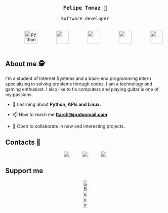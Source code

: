 
<head>
<link rel="stylesheet" href="https://cdn.jsdelivr.net/gh/devicons/devicon@v2.15.1/devicon.min.css">
</head>


<div align='center'>

<h3><samp><strong>Felipe Tomaz</strong> 👾 </samp></h3>

<p> <samp> Software developer </samp></p>

  <br>


</div>
<div align="center">
    &nbsp;&nbsp;&nbsp;&nbsp;&nbsp;&nbsp;&nbsp;&nbsp;&nbsp;&nbsp;&nbsp;&nbsp;&nbsp;
    <img height="40" src="https://cdn.jsdelivr.net/gh/devicons/devicon/icons/python/python-original-wordmark.svg" alt="python">
    &nbsp;&nbsp;&nbsp;&nbsp;&nbsp;&nbsp;&nbsp;&nbsp;&nbsp;&nbsp;&nbsp;&nbsp;&nbsp;
    <img height="40" src="https://cdn.jsdelivr.net/gh/devicons/devicon/icons/fastapi/fastapi-original-wordmark.svg">
    &nbsp;&nbsp;&nbsp;&nbsp;&nbsp;&nbsp;&nbsp;&nbsp;&nbsp;&nbsp;&nbsp;&nbsp;&nbsp;
    <img height="40" src="https://cdn.jsdelivr.net/gh/devicons/devicon/icons/vuejs/vuejs-plain-wordmark.svg">
    &nbsp;&nbsp;&nbsp;&nbsp;&nbsp;&nbsp;&nbsp;&nbsp;&nbsp;&nbsp;&nbsp;&nbsp;&nbsp;
    <img height="40" src="https://cdn.jsdelivr.net/gh/devicons/devicon/icons/postgresql/postgresql-original-wordmark.svg">
    &nbsp;&nbsp;&nbsp;&nbsp;&nbsp;&nbsp;&nbsp;&nbsp;&nbsp;&nbsp;&nbsp;&nbsp;&nbsp;
    <img height="40" src="https://cdn.jsdelivr.net/gh/devicons/devicon/icons/docker/docker-original-wordmark.svg">
    &nbsp;&nbsp;&nbsp;&nbsp;&nbsp;&nbsp;&nbsp;&nbsp;&nbsp;&nbsp;&nbsp;&nbsp;&nbsp;
 
</div>

## About me 🕵️

I'm a student of Internet Systems and a back-end programming intern specializing in solving problems through codes. I am a technology and gaming enthusiast. I also like to fix computers and playing guitar is one of my passions.

- 💬 Learning about **Python, APIs and Linux.**

- 📫 How to reach me **ftarch@protonmail.com**

- 📖 Open to collaborate in new and interesting projects. 

## Contacts :iphone:

<p align="center">
    <a href="https://github.com/tomaz-f">
        <img  src="https://img.shields.io/badge/github-%23100000.svg?&style=for-the-badge&logo=github&logoColor=white&link=mailto:https://github.com/teteusAraujo">
    </a>
    &nbsp;&nbsp;&nbsp;&nbsp;&nbsp;&nbsp;&nbsp;&nbsp;&nbsp;
    <a href="mailto:ftarch@protonmail.com">
        <img src="https://img.shields.io/badge/gmail-D14836?&style=for-the-badge&logo=gmail&logoColor=white&link=mailto:mateusaraujo996@gmail.com">
    </a>
    &nbsp;&nbsp;&nbsp;&nbsp;&nbsp;&nbsp;&nbsp;&nbsp;&nbsp;
    <a href="https://www.linkedin.com/in/felipe-tomaz-02/">
        <img src="https://img.shields.io/badge/linkedin-%230077B5.svg?&style=for-the-badge&logo=linkedin&logoColor=white&link=mailto:https://www.linkedin.com/in/mateusaraujobarros/">
    </a>
</p>

## Support me
<p align="center">
  <a href="https://www.buymeacoffee.com/ftalves" target="_blank">
      <img width="15%" alt="Buy me a coffee" src="https://raw.githubusercontent.com/onimur/.github/master/.resources/support-buy-coffee.png"/>
  </a>
</p>
